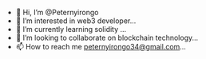 - 👋 Hi, I’m @Peternyirongo
- 👀 I’m interested in web3 developer...
- 🌱 I’m currently learning solidity ...
- 💞️ I’m looking to collaborate on blockchain technology...
- 📫 How to reach me peternyirongo34@gmail.com...

<!---
Peternyirongo/Peternyirongo is a ✨ special ✨ repository because its `README.md` (this file) appears on your GitHub profile.
You can click the Preview link to take a look at your changes.
--->
